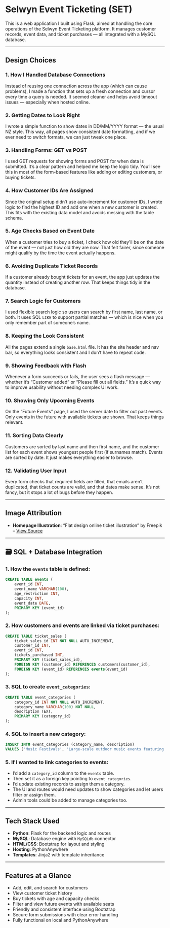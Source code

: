 # Selwyn Event Ticketing (SET)

This is a web application I built using Flask, aimed at handling the core operations of the Selwyn Event Ticketing platform. It manages customer records, event data, and ticket purchases — all integrated with a MySQL database.

---

## Design Choices

### 1. How I Handled Database Connections

Instead of reusing one connection across the app (which can cause problems), I made a function that sets up a fresh connection and cursor every time a query is needed. It seemed cleaner and helps avoid timeout issues — especially when hosted online.

### 2. Getting Dates to Look Right

I wrote a simple function to show dates in DD/MM/YYYY format — the usual NZ style. This way, all pages show consistent date formatting, and if we ever need to switch formats, we can just tweak one place.

### 3. Handling Forms: GET vs POST

I used GET requests for showing forms and POST for when data is submitted. It’s a clear pattern and helped me keep the logic tidy. You’ll see this in most of the form-based features like adding or editing customers, or buying tickets.

### 4. How Customer IDs Are Assigned

Since the original setup didn’t use auto-increment for customer IDs, I wrote logic to find the highest ID and add one when a new customer is created. This fits with the existing data model and avoids messing with the table schema.

### 5. Age Checks Based on Event Date

When a customer tries to buy a ticket, I check how old they'll be on the date of the event — not just how old they are now. That felt fairer, since someone might qualify by the time the event actually happens.

### 6. Avoiding Duplicate Ticket Records

If a customer already bought tickets for an event, the app just updates the quantity instead of creating another row. That keeps things tidy in the database.

### 7. Search Logic for Customers

I used flexible search logic so users can search by first name, last name, or both. It uses SQL `LIKE` to support partial matches — which is nice when you only remember part of someone’s name.

### 8. Keeping the Look Consistent

All the pages extend a single `base.html` file. It has the site header and nav bar, so everything looks consistent and I don’t have to repeat code.

### 9. Showing Feedback with Flash

Whenever a form succeeds or fails, the user sees a flash message — whether it’s “Customer added” or “Please fill out all fields.” It’s a quick way to improve usability without needing complex UI work.

### 10. Showing Only Upcoming Events

On the “Future Events” page, I used the server date to filter out past events. Only events in the future with available tickets are shown. That keeps things relevant.

### 11. Sorting Data Clearly

Customers are sorted by last name and then first name, and the customer list for each event shows youngest people first (if surnames match). Events are sorted by date. It just makes everything easier to browse.

### 12. Validating User Input

Every form checks that required fields are filled, that emails aren’t duplicated, that ticket counts are valid, and that dates make sense. It’s not fancy, but it stops a lot of bugs before they happen.

---

## Image Attribution

* **Homepage Illustration**:
  “Flat design online ticket illustration”
  by Freepik – [View Source](https://www.freepik.com/free-vector/flat-design-online-ticket-illustration_144642196.htm)

---

## 🗃️ SQL + Database Integration

### 1. How the `events` table is defined:

```sql
CREATE TABLE events (
    event_id INT,
    event_name VARCHAR(100),
    age_restriction INT,
    capacity INT,
    event_date DATE,
    PRIMARY KEY (event_id)
);
```

### 2. How customers and events are linked via ticket purchases:

```sql
CREATE TABLE ticket_sales (
    ticket_sales_id INT NOT NULL AUTO_INCREMENT,
    customer_id INT,
    event_id INT,
    tickets_purchased INT,
    PRIMARY KEY (ticket_sales_id),
    FOREIGN KEY (customer_id) REFERENCES customers(customer_id),
    FOREIGN KEY (event_id) REFERENCES events(event_id)
);
```

### 3. SQL to create `event_categories`:

```sql
CREATE TABLE event_categories (
    category_id INT NOT NULL AUTO_INCREMENT,
    category_name VARCHAR(100) NOT NULL,
    description TEXT,
    PRIMARY KEY (category_id)
);
```

### 4. SQL to insert a new category:

```sql
INSERT INTO event_categories (category_name, description)
VALUES ('Music Festivals', 'Large-scale outdoor music events featuring multiple artists and stages');
```

### 5. If I wanted to link categories to events:

* I’d add a `category_id` column to the `events` table.
* Then set it as a foreign key pointing to `event_categories`.
* I’d update existing records to assign them a category.
* The UI and routes would need updates to show categories and let users filter or assign them.
* Admin tools could be added to manage categories too.

---

## Tech Stack Used

* **Python**: Flask for the backend logic and routes
* **MySQL**: Database engine with `MySQLdb` connector
* **HTML/CSS**: Bootstrap for layout and styling
* **Hosting**: PythonAnywhere
* **Templates**: Jinja2 with template inheritance

---

##  Features at a Glance

* Add, edit, and search for customers
* View customer ticket history
* Buy tickets with age and capacity checks
* Filter and view future events with available seats
* Friendly and consistent interface using Bootstrap
* Secure form submissions with clear error handling
* Fully functional on local and PythonAnywhere


